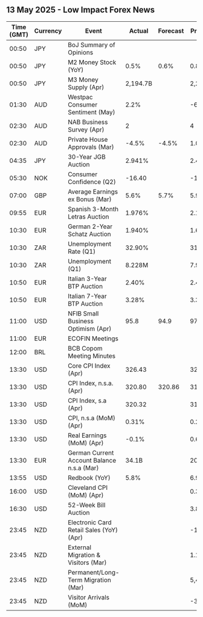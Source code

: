 ## 13 May 2025 - Low Impact Forex News

| Time (GMT) | Currency | Event | Actual | Forecast | Previous |
|------|----------|-------|--------|----------|----------|
| 00:50 | JPY | BoJ Summary of Opinions |  |  |  |
| 00:50 | JPY | M2 Money Stock (YoY) | 0.5% | 0.6% | 0.8% |
| 00:50 | JPY | M3 Money Supply (Apr) | 2,194.7B |  | 2,203.0B |
| 01:30 | AUD | Westpac Consumer Sentiment (May) | 2.2% |  | -6.0% |
| 02:30 | AUD | NAB Business Survey (Apr) | 2 |  | 4 |
| 02:30 | AUD | Private House Approvals (Mar) | -4.5% | -4.5% | 1.0% |
| 04:35 | JPY | 30-Year JGB Auction | 2.941% |  | 2.414% |
| 05:30 | NOK | Consumer Confidence (Q2) | -16.40 |  | -13.40 |
| 07:00 | GBP | Average Earnings ex Bonus (Mar) | 5.6% | 5.7% | 5.9% |
| 09:55 | EUR | Spanish 3-Month Letras Auction | 1.976% |  | 2.100% |
| 10:30 | EUR | German 2-Year Schatz Auction | 1.940% |  | 1.670% |
| 10:30 | ZAR | Unemployment Rate (Q1) | 32.90% |  | 31.90% |
| 10:30 | ZAR | Unemployment (Q1) | 8.228M |  | 7.991M |
| 10:50 | EUR | Italian 3-Year BTP Auction | 2.40% |  | 2.44% |
| 10:50 | EUR | Italian 7-Year BTP Auction | 3.28% |  | 3.30% |
| 11:00 | USD | NFIB Small Business Optimism (Apr) | 95.8 | 94.9 | 97.4 |
| 11:00 | EUR | ECOFIN Meetings |  |  |  |
| 12:00 | BRL | BCB Copom Meeting Minutes |  |  |  |
| 13:30 | USD | Core CPI Index (Apr) | 326.43 |  | 325.66 |
| 13:30 | USD | CPI Index, n.s.a. (Apr) | 320.80 | 320.86 | 319.80 |
| 13:30 | USD | CPI Index, s.a (Apr) | 320.32 |  | 319.62 |
| 13:30 | USD | CPI, n.s.a (MoM) (Apr) | 0.31% |  | 0.22% |
| 13:30 | USD | Real Earnings (MoM) (Apr) | -0.1% |  | 0.6% |
| 13:30 | EUR | German Current Account Balance n.s.a (Mar) | 34.1B |  | 20.0B |
| 13:55 | USD | Redbook (YoY) | 5.8% |  | 6.9% |
| 16:00 | USD | Cleveland CPI (MoM) (Apr) |  |  | 0.3% |
| 16:30 | USD | 52-Week Bill Auction |  |  | 3.820% |
| 23:45 | NZD | Electronic Card Retail Sales (YoY) (Apr) |  |  | -1.6% |
| 23:45 | NZD | External Migration & Visitors (Mar) |  |  | 1.10% |
| 23:45 | NZD | Permanent/Long-Term Migration (Mar) |  |  | 5,430 |
| 23:45 | NZD | Visitor Arrivals (MoM) |  |  | -3.7% |
